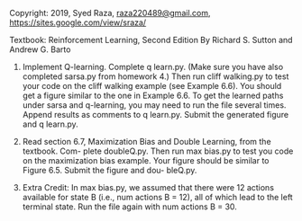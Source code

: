 Copyright: 2019, Syed Raza, <raza220489@gmail.com>, <https://sites.google.com/view/sraza/>

Textbook: Reinforcement Learning, Second Edition
By Richard S. Sutton and Andrew G. Barto

1. Implement Q-learning. Complete q learn.py. (Make sure you have also completed sarsa.py from homework 4.) Then run cliff walking.py to test your code on the cliff walking example (see Example 6.6). You should get a figure similar to the one in Example 6.6. To get the learned paths under sarsa and q-learning, you may need to run the file several times. Append results as comments to q learn.py. Submit the generated figure and q learn.py.

7. Read section 6.7, Maximization Bias and Double Learning, from the textbook. Com- plete doubleQ.py. Then run max bias.py to test you code on the maximization bias example. Your figure should be similar to Figure 6.5. Submit the figure and dou- bleQ.py. 

8. Extra Credit: In max bias.py, we assumed that there were 12 actions available for state B (i.e., num actions B = 12), all of which lead to the left terminal state. Run the file again with num actions B = 30.
